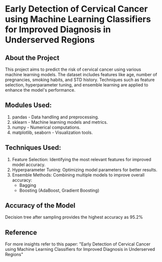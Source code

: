 # Early Detection of Cervical Cancer using Machine Learning Classifiers for Improved Diagnosis in Underserved Regions
## About the Project
This project aims to predict the risk of cervical cancer using various machine learning models. The dataset includes features like age, number of pregnancies, smoking habits, and STD history. Techniques such as feature selection, hyperparameter tuning, and ensemble learning are applied to enhance the model's performance.

## Modules Used:
  1. pandas - Data handling and preprocessing.
  2. sklearn - Machine learning models and metrics.
  3. numpy - Numerical computations.
  4. matplotlib, seaborn - Visualization tools.
     
## Techniques Used:
  1. Feature Selection: Identifying the most relevant features for improved model accuracy.
  2. Hyperparameter Tuning: Optimizing model parameters for better results.
  3. Ensemble Methods: Combining multiple models to improve overall accuracy:
     - Bagging
     - Boosting (AdaBoost, Gradient Boosting)

## Accuracy of the Model
  Decision tree after sampling provides the highest accuracy as 95.2%

## Reference
For more insights refer to this paper: "Early Detection of Cervical Cancer using Machine Learning Classifiers for Improved Diagnosis in Underserved Regions"
